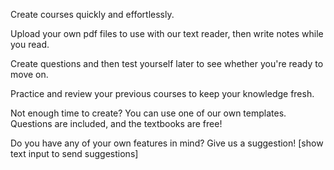 Create courses quickly and effortlessly. 

Upload your own pdf files to use with our text reader, then write notes while you read.

Create questions and then test yourself later to see whether you're ready to move on.

Practice and review your previous courses to keep your knowledge fresh.

Not enough time to create? You can use one of our own templates. Questions are included, and the textbooks are free!

Do you have any of your own features in mind? Give us a suggestion! [show text input to send suggestions]
